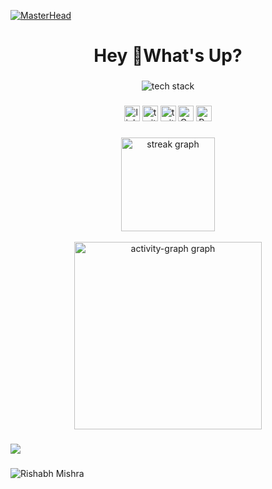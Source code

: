  [![MasterHead](https://developers.giphy.com/branch/master/static/api-512d36c09662682717108a38bbb5c57d.gif)](https://rishabh.vercel.app/)
<h1 align="center">Hey 👋What's Up?</h1>

###

<div align="center">
  <picture>
          <source media="(prefers-color-scheme: dark)" srcset='https://skillicons.dev/icons?i=git%2Creact%2Cnodejs%2Cmongodb%2Cexpress%2Cnotion%2Cdjango%2Cfirebase%2cdocker%2Cbabel%2Cbootstrap%2Ccloudflare%2Ccodepen%2Cgraphql%2Cjs%2Clatex%2Cnextjs%2Cobsidian%2Cpostman%2Cprisma%2Credis%2Credux%2Ctailwind%2Cubuntu&perline=12&theme=dark' />
          <source media="(prefers-color-scheme: light), (prefers-color-scheme: no-preference)" srcset='https://skillicons.dev/icons?i=git%2Creact%2Cnodejs%2Cmongodb%2Cexpress%2Cnotion%2Cdjango%2Cfirebase%2cdocker%2Cbabel%2Cbootstrap%2Ccloudflare%2Ccodepen%2Cgraphql%2Cjs%2Clatex%2Cnext%2Cobsidian%2Cpostman%2Cprisma%2Credis%2Credux%2Ctailwind%2Cubuntu&perline=12&theme=light' />
          <img src='https://skillicons.dev/icons?i=git%2Creact%2Cnodejs%2Cmongodb%2Cexpress%2Cnotion%2Cdjango%2Cfirebase%2cdocker%2Cbabel%2Cbootstrap%2Ccloudflare%2Ccodepen%2Cgraphql%2Cjs%2Clatex%2Cnextjs%2Cobsidian%2Cpostman%2Cprisma%2Credis%2Credux%2Ctailwind%2Cubuntu&perline=12' alt="tech stack" />
        </picture>
</div>

###

<div align="center"> <a href="https://linkedin.com/in/r1shabh81" target="blank">
  <img src="https://img.shields.io/static/v1?message=LinkedIn&logo=linkedin&label=&color=0077B5&logoColor=white&labelColor=&style=for-the-badge" height="25" alt="linkedin logo"  /></a>
  <a href="https://twitter.com/rishabh67896796" target="blank">
  <img src="https://img.shields.io/static/v1?message=Twitter&logo=twitter&label=&color=1DA1F2&logoColor=white&labelColor=&style=for-the-badge" height="25" alt="twitter logo"  /></a>
  <a href="https://www.instagram.com/eighty_one___" target="blank">
  <img src="https://img.shields.io/static/v1?message=Instagram&logo=&label=&color=E4405F&logoColor=white&labelColor=&style=for-the-badge" height="25" alt="twitter logo"  /></a>
  <a href="https://codepen.io/rishabhmishra" target="blank">
  <img src="https://img.shields.io/static/v1?message=Codepen&logo=&label=&color=9146FF&logoColor=white&labelColor=&style=for-the-badge" height="25" alt="Codepen logo"  /></a>
 <a href="https://rishabh.vercel.app" target="blank">
  <img src="https://img.shields.io/static/v1?message=Portfolio&logo=&label=&color=4B0082&logoColor=white&labelColor=&style=for-the-badge" height="25" alt="Portfolio logo"  /></a>
  <!-- <img src="https://img.shields.io/static/v1?message=dev.to&logo=dev.to&label=&color=0A0A0A&logoColor=white&labelColor=&style=for-the-badge" height="25" alt="devto logo"  /> -->
</div>

###

 <div align="center">
  <img src="https://streak-stats.demolab.com?user=R1SH4BH81&locale=en&mode=daily&theme=dracula&hide_border=false&border_radius=5&order=3" height="150" alt="streak graph" /> <br>
<br/>
  <img src="https://github-readme-activity-graph.vercel.app/graph?username=R1SH4BH81&radius=16&theme=react&area=true&order=5" height="300" alt="activity-graph graph"  />
</div>


###

<picture>
  <img src="https://pacman.abozanona.me?username=R1SH4BH81" />
</picture>


###
 <picture>
    <!--    <source media="(prefers-color-scheme: dark)" srcset="https://github-readme-activity-graph.vercel.app/graph?username=R1SH4BH81&theme=react-dark" />
      <source media="(prefers-color-scheme: light), (prefers-color-scheme: no-preference)" srcset="https://github-readme-activity-graph.vercel.app/graph?username=R1SH4BH81&bg_color=ffffff&color=708090&line=24292e&point=24292e&area=true&hide_border=true" />
    <img width="100%" src="https://github-readme-activity-graph.vercel.app/graph?username=R1SH4BH81&bg_color=ffffff&color=708090&line=24292e&point=24292e&area=true&hide_border=true"  />-->
    </picture>

###


<img src="https://komarev.com/ghpvc/?username=r1sh4bh81&label=Profile%20views&color=0e75b6&style=flat" alt="Rishabh Mishra" /><br>

























